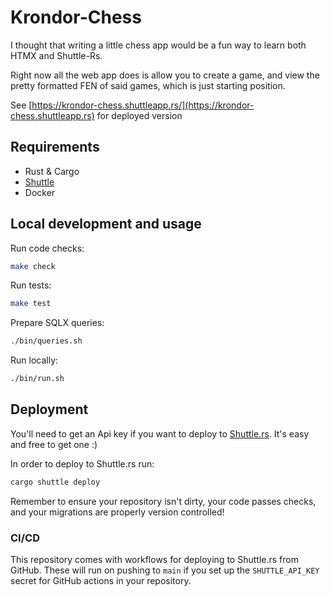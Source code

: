 # Krondor-Chess

I thought that writing a little chess app would be a fun way to learn both HTMX and Shuttle-Rs.

Right now all the web app does is allow you to create a game, and view the pretty formatted FEN of said games, which is just starting position.


See [https://krondor-chess.shuttleapp.rs/](https://krondor-chess.shuttleapp.rs) for deployed version

## Requirements
- Rust & Cargo
- [Shuttle](https://docs.shuttle.rs/getting-started/installation)
- Docker

## Local development and usage

Run code checks:
```bash
make check
```

Run tests:
```bash
make test
```

Prepare SQLX queries:
```bash
./bin/queries.sh
```

Run locally:
```bash
./bin/run.sh
```

## Deployment

You'll need to get an Api key if you want to deploy to [Shuttle.rs](https://console.shuttle.rs/). It's easy and free to get one :) 

In order to deploy to Shuttle.rs run:
```bash
cargo shuttle deploy
```
Remember to ensure your repository isn't dirty, your code passes checks, and your migrations are properly version controlled!

### CI/CD

This repository comes with workflows for deploying to Shuttle.rs from GitHub. These will run on pushing to `main` if you set up the `SHUTTLE_API_KEY` secret for GitHub actions in your repository.
